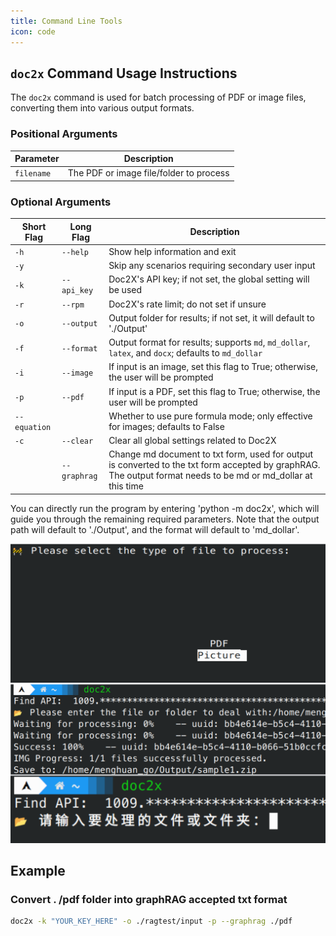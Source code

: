 ```yaml
---
title: Command Line Tools
icon: code
---
```


## `doc2x` Command Usage Instructions

The `doc2x` command is used for batch processing of PDF or image files, converting them into various output formats.

### Positional Arguments

| Parameter  | Description                          |
|------------|--------------------------------------|
| `filename` | The PDF or image file/folder to process |

### Optional Arguments

| Short Flag | Long Flag          | Description                                                                                         |
|------------|--------------------|-----------------------------------------------------------------------------------------------------|
| `-h`       | `--help`           | Show help information and exit                                                                       |
| `-y`       |                    | Skip any scenarios requiring secondary user input                                                    |
| `-k`       | `--api_key`        | Doc2X's API key; if not set, the global setting will be used                                         |
| `-r`       | `--rpm`            | Doc2X's rate limit; do not set if unsure                                                             |
| `-o`       | `--output`         | Output folder for results; if not set, it will default to './Output'                                 |
| `-f`       | `--format`         | Output format for results; supports `md`, `md_dollar`, `latex`, and `docx`; defaults to `md_dollar`  |
| `-i`       | `--image`          | If input is an image, set this flag to True; otherwise, the user will be prompted                    |
| `-p`       | `--pdf`            | If input is a PDF, set this flag to True; otherwise, the user will be prompted                       |
| `--equation`  |                  | Whether to use pure formula mode; only effective for images; defaults to False                      |
| `-c`       | `--clear`          | Clear all global settings related to Doc2X                                                           |
| | `--graphrag`| Change md document to txt form, used for output is converted to the txt form accepted by graphRAG. The output format needs to be md or md_dollar at this time |

You can directly run the program by entering 'python -m doc2x', which will guide you through the remaining required parameters. Note that the output path will default to './Output', and the format will default to 'md_dollar'.

![Some Examples](../../images/cli1.png)

## Example

### Convert . /pdf folder into graphRAG accepted txt format

```zsh
doc2x -k "YOUR_KEY_HERE" -o ./ragtest/input -p --graphrag ./pdf 
```